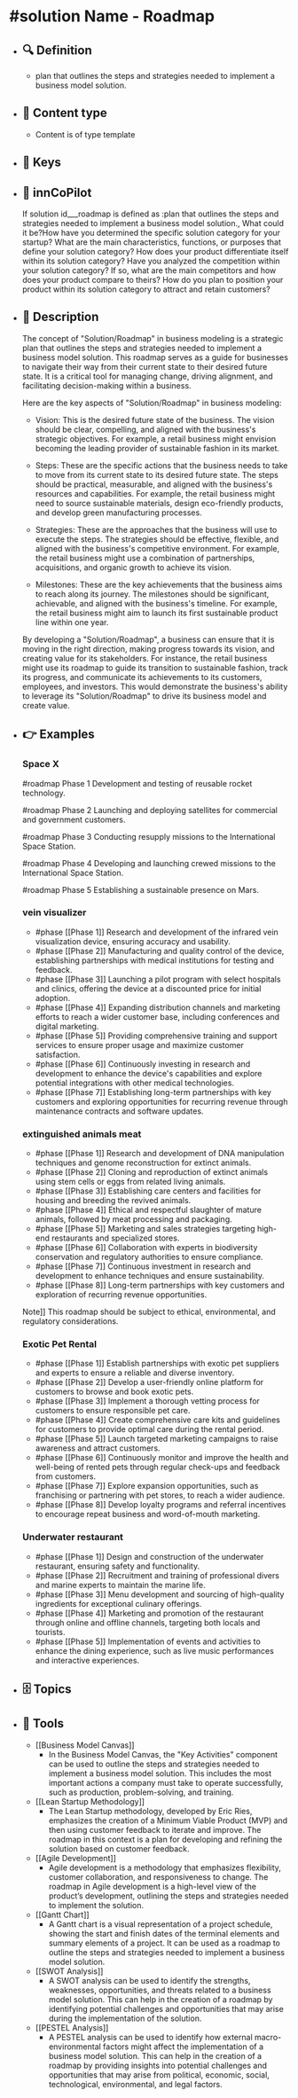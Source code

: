 # #solution Name - Roadmap
- ## 🔍 Definition
  - plan that outlines the steps and strategies needed to implement a business model solution.
- ## 📰 Content type 
  - Content is of type template
- ## 🔑 Keys
  
- ## 🤖 innCoPilot
  If solution id___roadmap is defined as :plan that outlines the steps and strategies needed to implement a business model solution., What could it be?How have you determined the specific solution category for your startup?
  What are the main characteristics, functions, or purposes that define your solution category?
  How does your product differentiate itself within its solution category?
  Have you analyzed the competition within your solution category? If so, what are the main competitors and how does your product compare to theirs?
  How do you plan to position your product within its solution category to attract and retain customers?
- ## 📖 Description
  The concept of "Solution/Roadmap" in business modeling is a strategic plan that outlines the steps and strategies needed to implement a business model solution. This roadmap serves as a guide for businesses to navigate their way from their current state to their desired future state. It is a critical tool for managing change, driving alignment, and facilitating decision-making within a business.
  
  Here are the key aspects of "Solution/Roadmap" in business modeling:
  
  - Vision: This is the desired future state of the business. The vision should be clear, compelling, and aligned with the business's strategic objectives. For example, a retail business might envision becoming the leading provider of sustainable fashion in its market.
  
  - Steps: These are the specific actions that the business needs to take to move from its current state to its desired future state. The steps should be practical, measurable, and aligned with the business's resources and capabilities. For example, the retail business might need to source sustainable materials, design eco-friendly products, and develop green manufacturing processes.
  
  - Strategies: These are the approaches that the business will use to execute the steps. The strategies should be effective, flexible, and aligned with the business's competitive environment. For example, the retail business might use a combination of partnerships, acquisitions, and organic growth to achieve its vision.
  
  - Milestones: These are the key achievements that the business aims to reach along its journey. The milestones should be significant, achievable, and aligned with the business's timeline. For example, the retail business might aim to launch its first sustainable product line within one year.
  
  By developing a "Solution/Roadmap", a business can ensure that it is moving in the right direction, making progress towards its vision, and creating value for its stakeholders. For instance, the retail business might use its roadmap to guide its transition to sustainable fashion, track its progress, and communicate its achievements to its customers, employees, and investors. This would demonstrate the business's ability to leverage its "Solution/Roadmap" to drive its business model and create value.
- ## 👉 Examples
  ### Space X
  #roadmap Phase 1
    Development and testing of reusable rocket technology.
  
  #roadmap Phase 2
    Launching and deploying satellites for commercial and government customers.
  
  #roadmap Phase 3
    Conducting resupply missions to the International Space Station.
  
  #roadmap Phase 4
    Developing and launching crewed missions to the International Space Station.
  
  #roadmap Phase 5
    Establishing a sustainable presence on Mars.
  ### vein visualizer
  - #phase [[Phase 1]] Research and development of the infrared vein visualization device, ensuring accuracy and usability.
  - #phase [[Phase 2]] Manufacturing and quality control of the device, establishing partnerships with medical institutions for testing and feedback.
  - #phase [[Phase 3]] Launching a pilot program with select hospitals and clinics, offering the device at a discounted price for initial adoption.
  - #phase [[Phase 4]] Expanding distribution channels and marketing efforts to reach a wider customer base, including conferences and digital marketing.
  - #phase [[Phase 5]] Providing comprehensive training and support services to ensure proper usage and maximize customer satisfaction.
  - #phase [[Phase 6]] Continuously investing in research and development to enhance the device's capabilities and explore potential integrations with other medical technologies.
  - #phase [[Phase 7]] Establishing long-term partnerships with key customers and exploring opportunities for recurring revenue through maintenance contracts and software updates.
  ### extinguished animals meat
  - #phase [[Phase 1]] Research and development of DNA manipulation techniques and genome reconstruction for extinct animals.
  - #phase [[Phase 2]] Cloning and reproduction of extinct animals using stem cells or eggs from related living animals.
  - #phase [[Phase 3]] Establishing care centers and facilities for housing and breeding the revived animals.
  - #phase [[Phase 4]] Ethical and respectful slaughter of mature animals, followed by meat processing and packaging.
  - #phase [[Phase 5]] Marketing and sales strategies targeting high-end restaurants and specialized stores.
  - #phase [[Phase 6]] Collaboration with experts in biodiversity conservation and regulatory authorities to ensure compliance.
  - #phase [[Phase 7]] Continuous investment in research and development to enhance techniques and ensure sustainability.
  - #phase [[Phase 8]] Long-term partnerships with key customers and exploration of recurring revenue opportunities.
  
  Note]] This roadmap should be subject to ethical, environmental, and regulatory considerations.
  ### Exotic Pet Rental
  - #phase [[Phase 1]] Establish partnerships with exotic pet suppliers and experts to ensure a reliable and diverse inventory.
  - #phase [[Phase 2]] Develop a user-friendly online platform for customers to browse and book exotic pets.
  - #phase [[Phase 3]] Implement a thorough vetting process for customers to ensure responsible pet care.
  - #phase [[Phase 4]] Create comprehensive care kits and guidelines for customers to provide optimal care during the rental period.
  - #phase [[Phase 5]] Launch targeted marketing campaigns to raise awareness and attract customers.
  - #phase [[Phase 6]] Continuously monitor and improve the health and well-being of rented pets through regular check-ups and feedback from customers.
  - #phase [[Phase 7]] Explore expansion opportunities, such as franchising or partnering with pet stores, to reach a wider audience.
  - #phase [[Phase 8]] Develop loyalty programs and referral incentives to encourage repeat business and word-of-mouth marketing.
  ### Underwater restaurant
  - #phase [[Phase 1]] Design and construction of the underwater restaurant, ensuring safety and functionality.
  - #phase [[Phase 2]] Recruitment and training of professional divers and marine experts to maintain the marine life.
  - #phase [[Phase 3]] Menu development and sourcing of high-quality ingredients for exceptional culinary offerings.
  - #phase [[Phase 4]] Marketing and promotion of the restaurant through online and offline channels, targeting both locals and tourists.
  - #phase [[Phase 5]] Implementation of events and activities to enhance the dining experience, such as live music performances and interactive experiences.
- ## 🗄️ Topics
  
- ## 🧰 Tools
  - [[Business Model Canvas]]
    - In the Business Model Canvas, the "Key Activities" component can be used to outline the steps and strategies needed to implement a business model solution. This includes the most important actions a company must take to operate successfully, such as production, problem-solving, and training.
  - [[Lean Startup Methodology]]
    - The Lean Startup methodology, developed by Eric Ries, emphasizes the creation of a Minimum Viable Product (MVP) and then using customer feedback to iterate and improve. The roadmap in this context is a plan for developing and refining the solution based on customer feedback.
  - [[Agile Development]]
    - Agile development is a methodology that emphasizes flexibility, customer collaboration, and responsiveness to change. The roadmap in Agile development is a high-level view of the product’s development, outlining the steps and strategies needed to implement the solution.
  - [[Gantt Chart]]
    - A Gantt chart is a visual representation of a project schedule, showing the start and finish dates of the terminal elements and summary elements of a project. It can be used as a roadmap to outline the steps and strategies needed to implement a business model solution.
  - [[SWOT Analysis]]
    - A SWOT analysis can be used to identify the strengths, weaknesses, opportunities, and threats related to a business model solution. This can help in the creation of a roadmap by identifying potential challenges and opportunities that may arise during the implementation of the solution.
  - [[PESTEL Analysis]]
    - A PESTEL analysis can be used to identify how external macro-environmental factors might affect the implementation of a business model solution. This can help in the creation of a roadmap by providing insights into potential challenges and opportunities that may arise from political, economic, social, technological, environmental, and legal factors.
